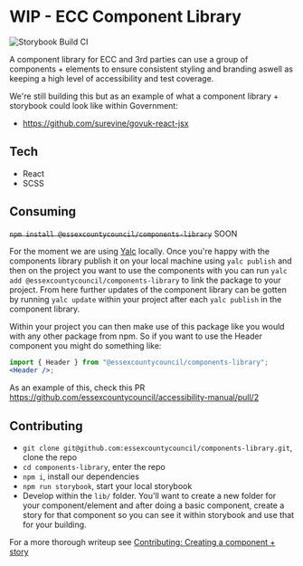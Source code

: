 # WIP - ECC Component Library

![Storybook Build CI](https://github.com/essexcountycouncil/components-library/workflows/Storybook%20Build%20CI/badge.svg)

A component library for ECC and 3rd parties can use a group of components + elements to ensure consistent styling and branding aswell as keeping a high level of accessibility and test coverage.

We're still building this but as an example of what a component library + storybook could look like within Government:

-   https://github.com/surevine/govuk-react-jsx

## Tech

-   React
-   SCSS

## Consuming

~~`npm install @essexcountycouncil/components-library`~~ SOON

For the moment we are using [Yalc](https://github.com/whitecolor/yalc) locally. Once you're happy with the components library publish it on your local machine using `yalc publish` and then on the project you want to use the components with you can run `yalc add @essexcountycouncil/components-library` to link the package to your project. From here further updates of the component library can be gotten by running `yalc update` within your project after each `yalc publish` in the component library.

Within your project you can then make use of this package like you would with any other package from npm. So if you want to use the Header component you might do something like:

```jsx
import { Header } from "@essexcountycouncil/components-library";
<Header />;
```

As an example of this, check this PR https://github.com/essexcountycouncil/accessibility-manual/pull/2

## Contributing

-   `git clone git@github.com:essexcountycouncil/components-library.git`, clone the repo
-   `cd components-library`, enter the repo
-   `npm i`, install our dependencies
-   `npm run storybook`, start your local storybook
-   Develop within the `lib/` folder. You'll want to create a new folder for your component/element and after doing a basic component, create a story for that component so you can see it within storybook and use that for your building.

For a more thorough writeup see [Contributing: Creating a component + story](https://github.com/essexcountycouncil/components-library/blob/main/lib/stories/Contributing.stories.mdx)
